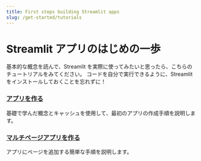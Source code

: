 ```yaml
---
title: First steps building Streamlit apps
slug: /get-started/tutorials
---
```


# Streamlit アプリのはじめの一歩

基本的な概念を読んで、Streamlit を実際に使ってみたいと思ったら、こちらのチュートリアルをみてください。
コードを自分で実行できるように、Streamlitをインストールしておくことを忘れずに！

### [アプリを作る](/contents/get-started/tutorials/create-an-app)

基礎で学んだ概念とキャッシュを使用して、最初のアプリの作成手順を説明します。

### [マルチページアプリを作る](/contents/get-started/tutorials/create-a-multipage-app)

アプリにページを追加する簡単な手順を説明します。
